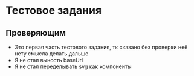 # Тестовое задания


## Проверяющим

- Это первая часть тестового задания, тк сказано без проверки неё нету смысла делать дальше
- Я не стал выность baseUrl
- Я не стал переделывать svg как компоненты 